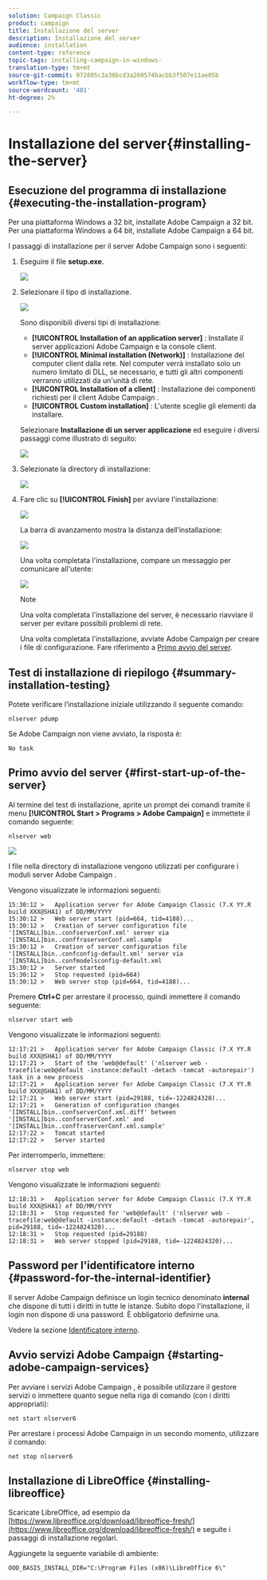 ```yaml
---
solution: Campaign Classic
product: campaign
title: Installazione del server
description: Installazione del server
audience: installation
content-type: reference
topic-tags: installing-campaign-in-windows-
translation-type: tm+mt
source-git-commit: 972885c3a38bcd3a260574bacbb3f507e11ae05b
workflow-type: tm+mt
source-wordcount: '401'
ht-degree: 2%

---
```



# Installazione del server{#installing-the-server}

## Esecuzione del programma di installazione {#executing-the-installation-program}

Per una piattaforma Windows a 32 bit, installate  Adobe Campaign a 32 bit. Per una piattaforma Windows a 64 bit, installate  Adobe Campaign a 64 bit.

I passaggi di installazione per il server Adobe Campaign  sono i seguenti:

1. Eseguire il file **setup.exe**.

   ![](assets/s_ncs_install_installer_01.png)

1. Selezionare il tipo di installazione.

   ![](assets/s_ncs_install_installer_01a.png)

   Sono disponibili diversi tipi di installazione:

   * **[!UICONTROL Installation of an application server]** : Installate il  server applicazioni Adobe Campaign e la console client.
   * **[!UICONTROL Minimal installation (Network)]** : Installazione del computer client dalla rete. Nel computer verrà installato solo un numero limitato di DLL, se necessario, e tutti gli altri componenti verranno utilizzati da un&#39;unità di rete.
   * **[!UICONTROL Installation of a client]** : Installazione dei componenti richiesti per il client Adobe Campaign .
   * **[!UICONTROL Custom installation]** : L&#39;utente sceglie gli elementi da installare.

   Selezionare **Installazione di un server applicazione** ed eseguire i diversi passaggi come illustrato di seguito:

   ![](assets/s_ncs_install_installer_02.png)

1. Selezionate la directory di installazione:

   ![](assets/s_ncs_install_installer_03.png)

1. Fare clic su **[!UICONTROL Finish]** per avviare l&#39;installazione:

   ![](assets/s_ncs_install_installer_04.png)

   La barra di avanzamento mostra la distanza dell’installazione:

   ![](assets/s_ncs_install_installer_05.png)

   Una volta completata l&#39;installazione, compare un messaggio per comunicare all&#39;utente:

   ![](assets/s_ncs_install_installer_06.png)

   >[!NOTE]
   >
   >Una volta completata l&#39;installazione del server, è necessario riavviare il server per evitare possibili problemi di rete.

   Una volta completata l&#39;installazione, avviate  Adobe Campaign per creare i file di configurazione. Fare riferimento a [Primo avvio del server](#first-start-up-of-the-server).

## Test di installazione di riepilogo {#summary-installation-testing}

Potete verificare l’installazione iniziale utilizzando il seguente comando:

```
nlserver pdump
```

Se  Adobe Campaign non viene avviato, la risposta è:

```
No task
```

## Primo avvio del server {#first-start-up-of-the-server}

Al termine del test di installazione, aprite un prompt dei comandi tramite il menu **[!UICONTROL Start > Programs > Adobe Campaign]** e immettete il comando seguente:

```
nlserver web
```

![](assets/s_ncs_install_cmd_nlserverweb.png)

I file nella directory di installazione vengono utilizzati per configurare i moduli server Adobe Campaign .

Vengono visualizzate le informazioni seguenti:

```
15:30:12 >   Application server for Adobe Campaign Classic (7.X YY.R build XXX@SHA1) of DD/MM/YYYY
15:30:12 >   Web server start (pid=664, tid=4188)...
15:30:12 >   Creation of server configuration file '[INSTALL]bin..confserverConf.xml' server via '[INSTALL]bin..conffraserverConf.xml.sample
15:30:12 >   Creation of server configuration file '[INSTALL]bin..confconfig-default.xml' server via '[INSTALL]bin..confmodelsconfig-default.xml
15:30:12 >   Server started
15:30:12 >   Stop requested (pid=664)
15:30:12 >   Web server stop (pid=664, tid=4188)...
```

Premere **Ctrl+C** per arrestare il processo, quindi immettere il comando seguente:

```
nlserver start web
```

Vengono visualizzate le informazioni seguenti:

```
12:17:21 >   Application server for Adobe Campaign Classic (7.X YY.R build XXX@SHA1) of DD/MM/YYYY
12:17:21 >   Start of the 'web@default' ('nlserver web -tracefile:web@default -instance:default -detach -tomcat -autorepair') task in a new process 
12:17:21 >   Application server for Adobe Campaign Classic (7.X YY.R build XXX@SHA1) of DD/MM/YYYY
12:17:21 >   Web server start (pid=29188, tid=-1224824320)...
12:17:21 >   Generation of configuration changes '[INSTALL]bin..confserverConf.xml.diff' between '[INSTALL]bin..confserverConf.xml' and '[INSTALL]bin..conffraserverConf.xml.sample'
12:17:22 >   Tomcat started
12:17:22 >   Server started
```

Per interromperlo, immettere:

```
nlserver stop web
```

Vengono visualizzate le informazioni seguenti:

```
12:18:31 >   Application server for Adobe Campaign Classic (7.X YY.R build XXX@SHA1) of DD/MM/YYYY
12:18:31 >   Stop requested for 'web@default' ('nlserver web -tracefile:web@default -instance:default -detach -tomcat -autorepair', pid=29188, tid=-1224824320)...
12:18:31 >   Stop requested (pid=29188)
12:18:31 >   Web server stopped (pid=29188, tid=-1224824320)...
```

## Password per l&#39;identificatore interno {#password-for-the-internal-identifier}

Il server Adobe Campaign  definisce un login tecnico denominato **internal** che dispone di tutti i diritti in tutte le istanze. Subito dopo l&#39;installazione, il login non dispone di una password. È obbligatorio definirne una.

Vedere la sezione [Identificatore interno](../../installation/using/campaign-server-configuration.md#internal-identifier).

## Avvio  servizi Adobe Campaign {#starting-adobe-campaign-services}

Per avviare i servizi Adobe Campaign , è possibile utilizzare il gestore servizi o immettere quanto segue nella riga di comando (con i diritti appropriati):

```
net start nlserver6
```

Per arrestare i processi Adobe Campaign  in un secondo momento, utilizzare il comando:

```
net stop nlserver6
```

## Installazione di LibreOffice {#installing-libreoffice}

Scaricate LibreOffice, ad esempio da [https://www.libreoffice.org/download/libreoffice-fresh/](https://www.libreoffice.org/download/libreoffice-fresh/) e seguite i passaggi di installazione regolari.

Aggiungete la seguente variabile di ambiente:

```
OOO_BASIS_INSTALL_DIR="C:\Program Files (x86)\LibreOffice 6\"
```

